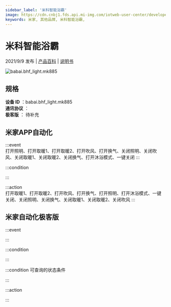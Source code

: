 ```yaml
---
sidebar_label: '米科智能浴霸'
image: https://cdn.cnbj1.fds.api.mi-img.com/iotweb-user-center/developer_16790480278883VhA1UGk.png?GalaxyAccessKeyId=AKVGLQWBOVIRQ3XLEW&Expires=9223372036854775807&Signature=VyYp1elTbgFqeTpbsnyX5l6TV4E=
keywords: 米家, 其他品牌, 米科智能浴霸, 
---
```

# 米科智能浴霸

2021/9/9 发布 | [产品百科](https://home.mi.com/webapp/content/baike/product/index.html?model=babai.bhf_light.mk885/) | [说明书](https://home.mi.com/views/introduction.html?model=babai.bhf_light.mk885&region=cn)

![babai.bhf_light.mk885](https://cdn.cnbj1.fds.api.mi-img.com/iotweb-user-center/developer_16790480278883VhA1UGk.png?GalaxyAccessKeyId=AKVGLQWBOVIRQ3XLEW&Expires=9223372036854775807&Signature=VyYp1elTbgFqeTpbsnyX5l6TV4E=)

## 规格  
> 
**设备 ID** ：babai.bhf_light.mk885  
**通讯协议** ：  
**极客版**  ： 待补充 


## 米家APP自动化  

:::event  
打开照明、打开取暖1、打开取暖2、打开吹风、打开换气、关闭照明、关闭吹风、关闭取暖1、关闭取暖2、关闭换气、打开沐浴模式、一键关闭
:::

:::condition  

:::

:::action   
打开取暖1、打开取暖2、打开吹风、打开换气、打开照明、打开沐浴模式、一键关闭、关闭照明、关闭换气、关闭取暖1、关闭取暖2、关闭吹风
:::

## 米家自动化极客版  

:::event  

:::

:::condition  

:::

:::condition 可查询的状态条件  

:::

:::action  

:::

        
